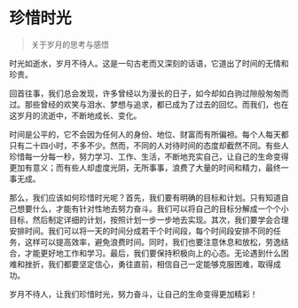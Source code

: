 # 珍惜时光
> 关于岁月的思考与感悟

时光如逝水，岁月不待人。这是一句古老而又深刻的话语，它道出了时间的无情和珍贵。

回首往事，我们总会发现，许多曾经以为漫长的日子，如今却如白驹过隙般匆匆而过。那些曾经的欢笑与泪水、梦想与追求，都已成为了过去的回忆。而我们，也在这岁月的流逝中，不断地成长、变化。

时间是公平的，它不会因为任何人的身份、地位、财富而有所偏袒。每个人每天都只有二十四小时，不多不少。然而，不同的人对待时间的态度却截然不同。有些人珍惜每一分每一秒，努力学习、工作、生活，不断地充实自己，让自己的生命变得更加有意义；而有些人却虚度光阴，无所事事，浪费了大量的时间和精力，最终一事无成。

那么，我们应该如何珍惜时光呢？首先，我们要有明确的目标和计划。只有知道自己想要什么，才能有针对性地去努力奋斗。我们可以将自己的目标分解成一个个小目标，然后制定详细的计划，按照计划一步一步地去实现。其次，我们要学会合理安排时间。我们可以将一天的时间分成若干个时间段，每个时间段安排不同的任务，这样可以提高效率，避免浪费时间。同时，我们也要注意休息和放松，劳逸结合，才能更好地工作和学习。最后，我们要保持积极向上的心态。无论遇到什么困难和挫折，我们都要坚定信心，勇往直前，相信自己一定能够克服困难，取得成功。

岁月不待人，让我们珍惜时光，努力奋斗，让自己的生命变得更加精彩！